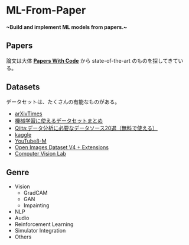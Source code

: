 # ML-From-Paper
#### ~Build and implement ML models from papers.~

## Papers
論文は大体 <b>[Papers With Code](https://paperswithcode.com)</b> から state-of-the-art のものを探してきている。

## Datasets
データセットは、たくさんの有能なものがある。
- [arXivTimes](https://github.com/arXivTimes/arXivTimes/blob/master/tools/README.md)
- [機械学習に使えるデータセットまとめ](https://gengo.ai/ja/datasets/the-50-best-free-datasets-for-machine-learning/)
- [Qiita:データ分析に必要なデータソース20選（無料で使える）](https://qiita.com/Hailee/items/bad0c085d293e9253ba2)
- [kaggle](https://www.kaggle.com/datasets)
- [YouTube8-M](https://research.google.com/youtube8m/explore.html)
- [Open Images Dataset V4 + Extensions](https://storage.googleapis.com/openimages/web/download.html)
- [Computer Vision Lab](http://www.vision.ee.ethz.ch/en/datasets/)

## Genre
- Vision
  - GradCAM
  - GAN
  - Impainting
- NLP
- Audio
- Reinforcement Learning
- Simulator Integration
- Others
